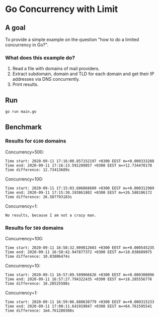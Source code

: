 # Go Concurrency with Limit

## A goal

To provide a simple example on the question "how to do a limited concurrency in Go?".

### What does this example do?

1. Read a file with domains of mail providers.
2. Extract subdomain, domain and TLD for each domain and get their IP addresses via DNS concurrently.
3. Print results.

## Run

```
go run main.go
```

## Benchmark

### Results for `6100` domains

Concurrency=500:

```
Time start: 2020-09-11 17:16:00.857152197 +0300 EEST m=+0.000333288
Time end: 2020-09-11 17:16:13.591289057 +0300 EEST m=+12.734470178
Time difference: 12.73413689s
```

Concurrency=100:

```
Time start: 2020-09-11 17:15:03.606068609 +0300 EEST m=+0.000312989
Time end: 2020-09-11 17:15:30.193861802 +0300 EEST m=+26.588106172
Time difference: 26.587793183s
```

Concurrency=1:

```
No results, because I am not a crazy man.
```

### Results for `500` domains

Concurrency=100:

```
Time start: 2020-09-11 16:58:32.909812603 +0300 EEST m=+0.000545235
Time end: 2020-09-11 16:58:42.947877372 +0300 EEST m=+10.038609975
Time difference: 10.03806474s
```

Concurrency=10:

```
Time start: 2020-09-11 16:57:09.509066626 +0300 EEST m=+0.000300896
Time end: 2020-09-11 16:57:27.794322435 +0300 EEST m=+18.285556776
Time difference: 18.28525588s
```

Concurrency=1:

```
Time start: 2020-09-11 16:59:06.880638779 +0300 EEST m=+0.000315233
Time end: 2020-09-11 17:00:11.641919047 +0300 EEST m=+64.761595541
Time difference: 1m4.761280308s
```
